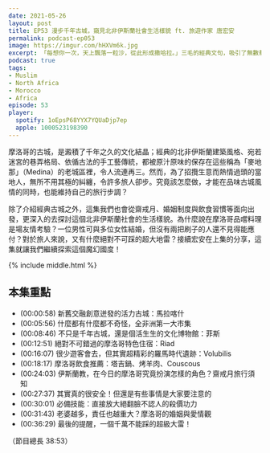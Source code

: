 ```yaml
---
date: 2021-05-26
layout: post
title: EP53 漫步千年古城，窺見北非伊斯蘭社會生活樣貌 ft. 旅遊作家 唐宏安
permalink: podcast-ep053
image: https://imgur.com/hHXVm6k.jpg
excerpt: 「每想你一次，天上飄落一粒沙，從此形成撒哈拉。」三毛的經典文句，吸引了無數華人來到摩洛哥，包括本集的來賓宏安；後來因緣際會下，她更成為了撒哈拉旅遊的經營者！沙漠不就是沙漠，為什麼值得花上至少一整天的時間細細品味？阿拉伯、柏柏爾與貝都因的多重文化交錯，如何塑造了這個國家的面貌？這集節目，就讓我們跟著摩洛哥達人宏安一起前進撒哈拉吧！
podcast: true
tags:
- Muslim
- North Africa
- Morocco
- Africa
episode: 53
player:
  spotify: 1oEpsP68YYX7YQUaDjp7ep
  apple: 1000523198390
---
```


摩洛哥的古城，是澱積了千年之久的文化結晶；經典的北非伊斯蘭建築風格、宛若迷宮的巷弄格局、依循古法的手工藝傳統，都被原汁原味的保存在這些稱為「麥地那」（Medina）的老城區裡，令人流連再三。然而，為了招攬生意而熱情過頭的當地人，無所不用其極的糾纏，令許多旅人卻步。究竟該怎麼做，才能在品味古城風情的同時，也能維持自己的旅行步調？

除了介紹經典古城之外，這集我們也會從齋戒月、婚姻制度與飲食習慣等面向出發，更深入的去探討這個北非伊斯蘭社會的生活樣貌。為什麼說在摩洛哥品嚐料理是場友情考驗？一位男性可與多位女性結婚，但沒有兩把刷子的人還不見得能應付？對於旅人來說，又有什麼絕對不可踩的超大地雷？接續宏安在上集的分享，這集就讓我們繼續探索這個魔幻國度！

{% include middle.html %}

## 本集重點

* (00:00:58) 新舊交融創意迸發的活力古城：馬拉喀什
* (00:05:56) 什麼都有什麼都不奇怪，全非洲第一大市集
* (00:08:46) 不只是千年古城，還是個活生生的文化博物館：菲斯
* (00:12:51) 絕對不可錯過的摩洛哥特色住宿：Riad
* (00:16:07) 很少遊客會去，但其實超精彩的羅馬時代遺跡：Volubilis
* (00:18:17) 摩洛哥飲食推薦：塔吉鍋、烤羊肉、Couscous
* (00:24:03) 伊斯蘭教，在今日的摩洛哥究竟扮演怎樣的角色？齋戒月旅行須知
* (00:27:37) 其實真的很安全！但還是有些事情是大家要注意的
* (00:30:01) 必備技能：直接放大絕翻臉不認人的殺價功力
* (00:31:43) 老婆越多，責任也越重大？摩洛哥的婚姻與愛情觀
* (00:36:29) 最後的提醒，一個千萬不能踩的超級大雷！

（節目總長 38:53）
